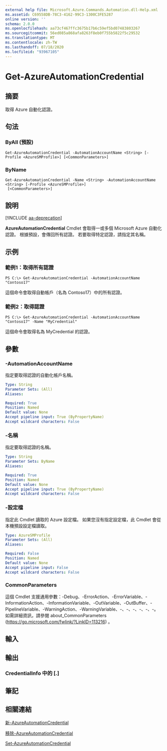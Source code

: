```yaml
---
external help file: Microsoft.Azure.Commands.Automation.dll-Help.xml
ms.assetid: C69558DB-78C3-4162-99C3-1300C3FE5287
online version: ''
schema: 2.0.0
ms.openlocfilehash: aa73cf467ffc3675b17b6c59ef5bd07483803267
ms.sourcegitcommit: 56ed085a868afa8263f8eb0f755b5822f5c29532
ms.translationtype: MT
ms.contentlocale: zh-TW
ms.lasthandoff: 07/18/2020
ms.locfileid: "93967105"
---
```

# Get-AzureAutomationCredential

## 摘要

取得 Azure 自動化認證。

## 句法

### ByAll (預設) 
```
Get-AzureAutomationCredential -AutomationAccountName <String> [-Profile <AzureSMProfile>] [<CommonParameters>]
```

### ByName
```
Get-AzureAutomationCredential -Name <String> -AutomationAccountName <String> [-Profile <AzureSMProfile>]
 [<CommonParameters>]
```

## 說明

[!INCLUDE [aa-deprecation](../include/aa-deprecation.md)]

**AzureAutomationCredential** Cmdlet 會取得一或多個 Microsoft Azure 自動化認證。
根據預設，會傳回所有認證。
若要取得特定認證，請指定其名稱。

## 示例

### 範例1：取得所有認證
```
PS C:\> Get-AzureAutomationCredential -AutomationAccountName "Contoso17"
```

這個命令會取得自動帳戶（名為 Contoso17）中的所有認證。

### 範例2：取得認證
```
PS C:\> Get-AzureAutomationCredential -AutomationAccountName "Contoso17" -Name "MyCredential"
```

這個命令會取得名為 MyCredential 的認證。

## 參數

### -AutomationAccountName
指定要取得認證的自動化帳戶名稱。

```yaml
Type: String
Parameter Sets: (All)
Aliases: 

Required: True
Position: Named
Default value: None
Accept pipeline input: True (ByPropertyName)
Accept wildcard characters: False
```

### -名稱
指定要取得認證的名稱。

```yaml
Type: String
Parameter Sets: ByName
Aliases: 

Required: True
Position: Named
Default value: None
Accept pipeline input: True (ByPropertyName)
Accept wildcard characters: False
```

### -設定檔
指定此 Cmdlet 讀取的 Azure 設定檔。
如果您沒有指定設定檔，此 Cmdlet 會從本機預設設定檔讀取。

```yaml
Type: AzureSMProfile
Parameter Sets: (All)
Aliases: 

Required: False
Position: Named
Default value: None
Accept pipeline input: False
Accept wildcard characters: False
```

### CommonParameters
這個 Cmdlet 支援通用參數：-Debug、-ErrorAction、-ErrorVariable、-InformationAction、-InformationVariable、-OutVariable、-OutBuffer、-PipelineVariable、-WarningAction、-WarningVariable、-、-、-、-、-、-。 如需詳細資訊，請參閱 about_CommonParameters (https://go.microsoft.com/fwlink/?LinkID=113216) 。

## 輸入

## 輸出

### CredentialInfo 中的 [.]

## 筆記

## 相關連結

[新-AzureAutomationCredential](./New-AzureAutomationCredential.md)

[移除-AzureAutomationCredential](./Remove-AzureAutomationCredential.md)

[Set-AzureAutomationCredential](./Set-AzureAutomationCredential.md)


